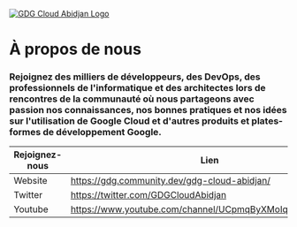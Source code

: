 [![GDG Cloud Abidjan Logo](https://github.com/gdgcloudabidjan/gdgcloudabidjan/blob/master/images/GDG_Cloud_Abidjan-Logo.png)](https://gdg.community.dev/gdg-cloud-abidjan/)

# **À propos de nous** #

### Rejoignez des milliers de développeurs, des DevOps, des professionnels de l'informatique et des architectes lors de rencontres de la communauté où nous partageons avec passion nos connaissances, nos bonnes pratiques et nos idées sur l'utilisation de Google Cloud et d'autres produits et plates-formes de développement Google. 

**Rejoignez-nous** | **Lien**
------------ | -------------
Website | <https://gdg.community.dev/gdg-cloud-abidjan/>
Twitter | <https://twitter.com/GDGCloudAbidjan>
Youtube | <https://www.youtube.com/channel/UCpmqByXMoIqEhUhl6EGn__g>
